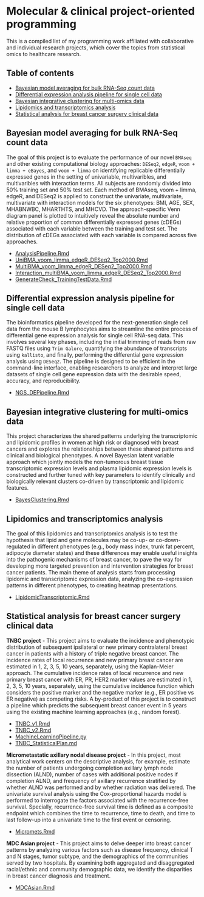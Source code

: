 # Molecular & clinical project-oriented programming

This is a compiled list of my programming work affiliated with collaborative and individual research projects, which cover the topics from statistical omics to healthcare research. 

## Table of contents

* [Bayesian model averaging for bulk RNA-Seq count data](#Bayesian-model-averaging-for-bulk-RNA-Seq-count-data)
* [Differential expression analysis pipeline for single cell data](#Differential-expression-analysis-pipeline-for-single-cell-data)
* [Bayesian integrative clustering for multi-omics data](#Bayesian-integrative-clustering-for-multi-omics-data)
* [Lipidomics and transcriptomics analysis](#Lipidomics-and-transcriptomics-analysis)
* [Statistical analysis for breast cancer surgery clinical data](#Statistical-analysis-for-breast-cancer-surgery-clinical-data)



## **Bayesian model averaging for bulk RNA-Seq count data**
The goal of this project is to evaluate the performance  of our novel `BMAseq` and other existing computational biology approaches: `DESeq2`, `edgeR`, `voom + limma + eBayes`, and `voom + limma` on identifying replicable differentially expressed genes in the setting of univariable, multivaribles, and multivaribles with interaction terms. All subjects are randomly divided into 50% training set and 50% test set. Each method of BMAseq,  voom + limma, edgeR, and DESeq2 is applied to construct the univariate, multivariate, multivariate with interaction models for the six phenotypes: BMI, AGE, SEX, MHABNWBC, MHARTHTS, and MHCVD. The approach-specific Venn diagram panel is plotted to intuitively reveal the absolute number and relative proportion of common differentially expressed genes (cDEGs) associated with each variable between the training and test set. The distribution of cDEGs associated with each variable is compared across five approaches.

- [AnalysisPipeline.Rmd](BMARNASeq/AnalysisPipeline.Rmd)
- [UniBMA_voom_limma_edgeR_DESeq2_Top2000.Rmd](BMARNASeq/UniBMA_voom_limma_edgeR_DESeq2_Top2000.Rmd)
- [MultiBMA_voom_limma_edgeR_DESeq2_Top2000.Rmd](BMARNASeq/MultiBMA_voom_limma_edgeR_DESeq2_Top2000.Rmd)
- [Interaction_multiBMA_voom_limma_edgeR_DESeq2_Top2000.Rmd](BMARNASeq/Interaction_multiBMA_voom_limma_edgeR_DESeq2_Top2000.Rmd)
- [GenerateCheck_TrainingTestData.Rmd](BMARNASeq/GenerateCheck_TrainingTestData.Rmd)
  
## **Differential expression analysis pipeline for single cell data**
The bioinformatics pipeline developed for the next-generation single cell data from the mouse B lymphocytes aims to streamline the entire process of differential gene expression analysis for single cell RNA-seq data. This involves several key phases, including the initial trimming of reads from raw FASTQ files using `Trim Galore`, quantifying the abundance of transcripts using `kallisto`, and finally, performing the differential gene expression analysis using `DESeq2`. The pipeline is designed to be efficient in the command-line interface, enabling researchers to analyze and interpret large datasets of single cell gene expression data with the desirable speed, accuracy, and reproducibility.
  - [NGS_DEPipeline.Rmd](NGS_DEPipeline.Rmd)

## **Bayesian integrative clustering for multi-omics data**
This project characterizes the shared patterns underlying the transcriptomic and lipidomic profiles in women at high risk or diagnosed with breast cancers and explores the relationships between these shared patterns and clinical and biological phenotypes. A novel Bayesian latent variable approach which jointly models the non-tumorous breast tissue transcriptomic expression levels and plasma lipidomic expression levels is constructed and further tuned with key parameters to identify clinically and biologically relevant clusters co-driven by transcriptomic and lipidomic features.
  - [BayesClustering.Rmd](BayesClustering.Rmd)
 
## **Lipidomics and transcriptomics analysis**
The goal of this lipidomics and transcriptomics analysis is to test the hypothesis that lipid and gene molecules may be co-up- or co-down-regulated in different phenotypes (e.g., body mass index, trunk fat percent, adipocyte diameter states) and these differences may enable useful insights into the pathogenic mechanisms of breast cancer, to pave the way for developing more targeted prevention and intervention strategies for breast cancer patients. The main theme of analysis starts from processing lipidomic and transcriptomic expression data, analyzing the co-expression patterns in different phenotypes, to creating heatmap presentations. 
  - [LipidomicTranscriptomic.Rmd](LipidomicTranscriptomic.Rmd)

## **Statistical analysis for breast cancer surgery clinical data**
**TNBC project** - This project aims to evaluate the incidence and phenotypic distribution of subsequent ipsilateral or new primary contralateral breast cancer in patients with a history of triple negative breast cancer. The incidence rates of local recurrence and new primary breast cancer are estimated in 1, 2, 3, 5, 10 years, separately, using the Kaplan-Meier approach. The cumulative incidence rates of local recurrence and new primary breast cancer with ER, PR, HER2 marker values are estimated in 1, 2, 3, 5, 10 years, separately, using the cumulative incidence function which considers the positive marker and the negative marker (e.g., ER positive vs ER negative) as competing risks. A by-product of this project is to construct a pipeline which predicts the subsequent breast cancer event in 5 years using the existing machine learning approaches (e.g., random forest).

- [TNBC_v1.Rmd](TNBC/TNBC_v1.Rmd)
- [TNBC_v2.Rmd](TNBC/TNBC_v2.Rmd)
- [MachineLearningPipeline.py](TNBC/MachineLearningPipeline.py)
- [TNBC_StatisticalPlan.md](TNBC/TNBC_StatisticalPlan.md)

**Micrometastatic axillary nodal disease project** - In this project, most analytical work centers on the descriptive analysis, for example, estimate the number of patients undergoing completion axillary lymph node dissection (ALND), number of cases with additional positive nodes if completion ALND, and frequency of axillary recurrence stratified by whether ALND was performed and by whether radiation was delivered. The univariate survival analysis using the Cox-proportional hazards model is performed to interrogate the factors associated with the recurrence-free survival. Specially, recurrence-free survival time is defined as a composite endpoint which combines the time to recurrence, time to death, and time to last follow-up into a univariate time to the first event or censoring. 

- [Micromets.Rmd](Micromets.Rmd)

**MDC Asian project** - This project aims to delve deeper into breast cancer patterns by analyzing various factors such as disease frequency, clinical T and N stages, tumor subtype, and the demographics of the communities served by two hospitals. By examining both aggregated and disaggregated racial/ethnic and community demographic data, we identify the disparities in breast cancer diagnosis and treatment. 
- [MDCAsian.Rmd](MDCAsian.Rmd)

